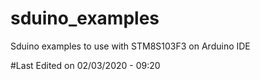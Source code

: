 # sduino_examples
Sduino examples to use with STM8S103F3 on Arduino IDE

#Last Edited on 02/03/2020 - 09:20 
